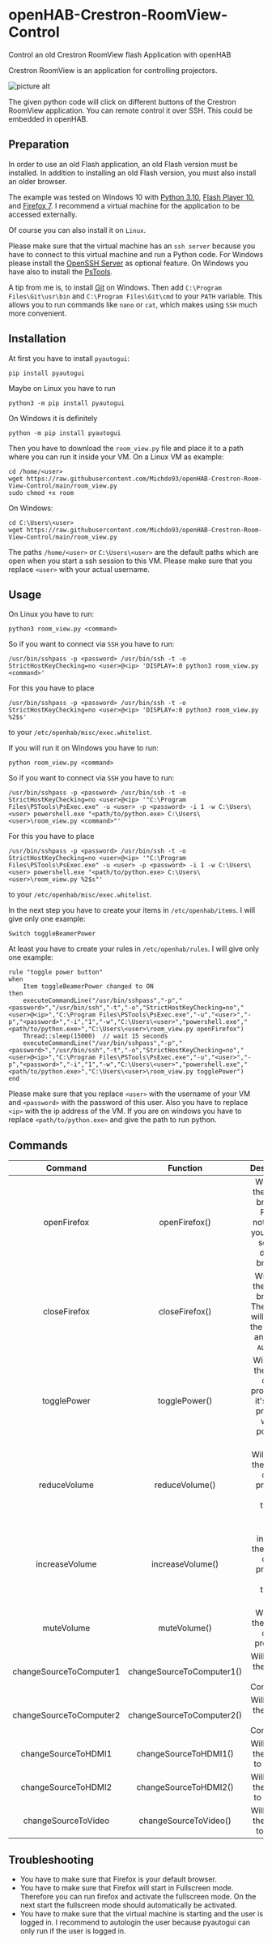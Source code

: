 # openHAB-Crestron-RoomView-Control
Control an old Crestron RoomView flash Application with openHAB

Crestron RoomView is an application for controlling projectors.

<meta name="google-site-verification" content="FPSzx8QP409imklzUfdtseBX2hKeTr0J_Ly5Lq3Bs1o" />

![picture alt](https://raw.githubusercontent.com/Michdo93/openHAB-Crestron-Room-View-Control/main/crestron_room_view.JPG)

The given python code will click on different buttons of the Crestron RoomView application. You can remote control it over SSH. This could be embedded in openHAB.

## Preparation

In order to use an old Flash application, an old Flash version must be installed. In addition to installing an old Flash version, you must also install an older browser.

The example was tested on Windows 10 with [Python 3.10](https://www.python.org/downloads/), [Flash Player 10](http://www.oldversion.com.de/mac/adobe-flash-player/), and [Firefox 7](http://www.oldversion.com.de/windows/mozilla-firefox-7-0). I recommend a virtual machine for the application to be accessed externally.

Of course you can also install it on `Linux`.

Please make sure that the virtual machine has an `ssh server` because you have to connect to this virtual machine and run a Python code. For Windows please install the [OpenSSH Server](https://docs.microsoft.com/en-us/windows-server/administration/openssh/openssh_install_firstuse?tabs=gui) as optional feature. On Windows you have also to install the [PsTools](https://docs.microsoft.com/en-us/sysinternals/downloads/psexec).

A tip from me is, to install [Git](https://git-scm.com/downloads) on Windows. Then add `C:\Program Files\Git\usr\bin` and `C:\Program Files\Git\cmd` to your `PATH` variable. This allows you to run commands like `nano` or `cat`, which makes using `SSH` much more convenient.

## Installation

At first you have to install `pyautogui`:

```
pip install pyautogui
```

Maybe on Linux you have to run

```
python3 -m pip install pyautogui
```

On Windows it is definitely

```
python -m pip install pyautogui
```

Then you have to download the `room_view.py` file and place it to a path where you can run it inside your VM. On a Linux VM as example:

```
cd /home/<user>
wget https://raw.githubusercontent.com/Michdo93/openHAB-Crestron-Room-View-Control/main/room_view.py
sudo chmod +x room
```

On Windows:

```
cd C:\Users\<user>
wget https://raw.githubusercontent.com/Michdo93/openHAB-Crestron-Room-View-Control/main/room_view.py
```

The paths `/home/<user>` or `C:\Users\<user>` are the default paths which are open when you start a ssh session to this VM. Please make sure that you replace `<user>` with your actual username.

## Usage

On Linux you have to run:

```
python3 room_view.py <command>
```

So if you want to connect via `SSH` you have to run:

```
/usr/bin/sshpass -p <password> /usr/bin/ssh -t -o StrictHostKeyChecking=no <user>@<ip> 'DISPLAY=:0 python3 room_view.py <command>'
```

For this you have to place

```
/usr/bin/sshpass -p <password> /usr/bin/ssh -t -o StrictHostKeyChecking=no <user>@<ip> 'DISPLAY=:0 python3 room_view.py %2$s'
```

to your `/etc/openhab/misc/exec.whitelist`.

If you will run it on Windows you have to run:

```
python room_view.py <command>
```

So if you want to connect via `SSH` you have to run:

```
/usr/bin/sshpass -p <password> /usr/bin/ssh -t -o StrictHostKeyChecking=no <user>@<ip> '"C:\Program Files\PSTools\PsExec.exe" -u <user> -p <password> -i 1 -w C:\Users\<user> powershell.exe "<path/to/python.exe> C:\Users\<user>\room_view.py <command>"'
```

For this you have to place

```
/usr/bin/sshpass -p <password> /usr/bin/ssh -t -o StrictHostKeyChecking=no <user>@<ip> '"C:\Program Files\PSTools\PsExec.exe" -u <user> -p <password> -i 1 -w C:\Users\<user> powershell.exe "<path/to/python.exe> C:\Users\<user>\room_view.py %2$s"'
```

to your `/etc/openhab/misc/exec.whitelist`.

In the next step you have to create your items in `/etc/openhab/items`. I will give only one example:

```
Switch toggleBeamerPower
```

At least you have to create your rules in `/etc/openhab/rules`. I will give only one example:

```
rule "toggle power button"
when
    Item toggleBeamerPower changed to ON
then
    executeCommandLine("/usr/bin/sshpass","-p","<password>","/usr/bin/ssh","-t","-o","StrictHostKeyChecking=no","<user>@<ip>","C:\Program Files\PSTools\PsExec.exe","-u","<user>","-p","<password>","-i","1","-w","C:\Users\<user>","powershell.exe","<path/to/python.exe>","C:\Users\<user>\room_view.py openFirefox")
    Thread::sleep(15000)  // wait 15 seconds
    executeCommandLine("/usr/bin/sshpass","-p","<password>","/usr/bin/ssh","-t","-o","StrictHostKeyChecking=no","<user>@<ip>","C:\Program Files\PSTools\PsExec.exe","-u","<user>","-p","<password>","-i","1","-w","C:\Users\<user>","powershell.exe","<path/to/python.exe>","C:\Users\<user>\room_view.py togglePower")
end
```

Please make sure that you replace `<user>` with the username of your VM and `<password>` with the password of this user. Also you have to replace `<ip>` with the ip address of the VM. If you are on windows you have to replace `<path/to/python.exe>` and give the path to run python.

## Commands

| Command |  Function | 	Description |
| :-------------: |:-------------:| :-----:|
| openFirefox | openFirefox() | Will open the Firefox browser. Please notice that you have to set it as default browser. |
| closeFirefox | closeFirefox() | Will close the Firefox browser. Therefore it will click on the browser and press <kbd>ALT</kbd> + <kbd>F4</kbd>. |
| togglePower | togglePower() | Will toggle the power of the projector. If it's of the projector will be powered on. |
| reduceVolume | reduceVolume() | Will reduce the volume of the projector by its typical step. |
| increaseVolume | increaseVolume() | Will increase the volume of the projector by its typical step. |
| muteVolume | muteVolume() | Will mute the volume of the projector. |
| changeSourceToComputer1 | changeSourceToComputer1() | Will change the source to Computer1. |
| changeSourceToComputer2 | changeSourceToComputer2() | Will change the source to Computer2. |
| changeSourceToHDMI1 | changeSourceToHDMI1() | Will change the source to HDMI1. |
| changeSourceToHDMI2 | changeSourceToHDMI2() | Will change the source to HDMI2. |
| changeSourceToVideo | changeSourceToVideo() | Will change the source to Video. |


## Troubleshooting

 * You have to make sure that Firefox is your default browser.
 * You have to make sure that Firefox will start in Fullscreen mode. Therefore you can run firefox and activate the fullscreen mode. On the next start the fullscreen mode should automatically be activated.
 * You have to make sure that the virtual machine is starting and the user is logged in. I recommend to autologin the user because pyautogui can only run if the user is logged in.
